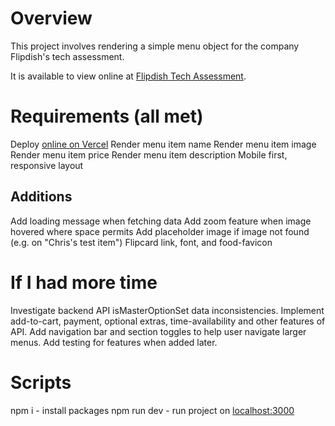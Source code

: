 # Overview

This project involves rendering a simple menu object for the company Flipdish's tech assessment.

It is available to view online at [Flipdish Tech Assessment](https://flipdish-tech-assessment.vercel.app/).

# Requirements (all met)

Deploy [online on Vercel](https://flipdish-tech-assessment.vercel.app/)
Render menu item name
Render menu item image
Render menu item price
Render menu item description
Mobile first, responsive layout

## Additions

Add loading message when fetching data
Add zoom feature when image hovered where space permits
Add placeholder image if image not found (e.g. on "Chris's test item")
Flipcard link, font, and food-favicon

# If I had more time

Investigate backend API isMasterOptionSet data inconsistencies.
Implement add-to-cart, payment, optional extras, time-availability and other features of API.
Add navigation bar and section toggles to help user navigate larger menus.
Add testing for features when added later.

# Scripts

npm i - install packages
npm run dev - run project on [localhost:3000](http://localhost:3000/)
